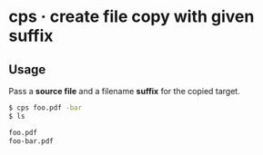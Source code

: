 # cps · create file copy with given suffix

## Usage

Pass a **source file** and a filename **suffix** for the copied target.

```bash
$ cps foo.pdf -bar
$ ls

foo.pdf
foo-bar.pdf
```
